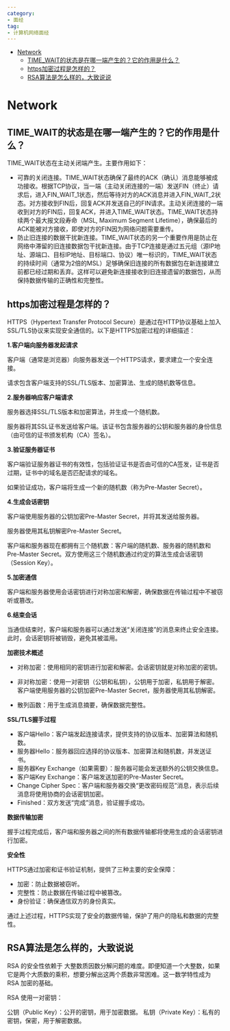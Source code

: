 ```yaml
---
category: 
- 面经
tag:
- 计算机网络面经
---
```


- [Network](#network)
  - [TIME\_WAIT的状态是在哪一端产生的？它的作用是什么？](#time_wait的状态是在哪一端产生的它的作用是什么)
  - [https加密过程是怎样的？](#https加密过程是怎样的)
  - [RSA算法是怎么样的，大致说说](#rsa算法是怎么样的大致说说)


# Network

## TIME_WAIT的状态是在哪一端产生的？它的作用是什么？

TIME_WAIT状态在主动关闭端产生。主要作用如下：
- 可靠的关闭连接。TIME_WAIT状态确保了最终的ACK（确认）消息能够被成功接收。根据TCP协议，当一端（主动关闭连接的一端）发送FIN（终止）请求后，进入FIN_WAIT_1状态，然后等待对方的ACK消息并进入FIN_WAIT_2状态。对方接收到FIN后，回复ACK并发送自己的FIN请求。主动关闭连接的一端收到对方的FIN后，回复ACK，并进入TIME_WAIT状态。TIME_WAIT状态持续两个最大报文段寿命（MSL, Maximum Segment Lifetime），确保最后的ACK能被对方接收，即使对方的FIN因为网络问题需要重传。
- 防止旧连接的数据干扰新连接。TIME_WAIT状态的另一个重要作用是防止在网络中滞留的旧连接数据包干扰新连接。由于TCP连接是通过五元组（源IP地址、源端口、目标IP地址、目标端口、协议）唯一标识的，TIME_WAIT状态的持续时间（通常为2倍的MSL）足够确保旧连接的所有数据包在新连接建立前都已经过期和丢弃。这样可以避免新连接接收到旧连接遗留的数据包，从而保持数据传输的正确性和完整性。

## https加密过程是怎样的？

HTTPS（Hypertext Transfer Protocol Secure）是通过在HTTP协议基础上加入SSL/TLS协议来实现安全通信的。以下是HTTPS加密过程的详细描述：

**1.客户端向服务器发起请求**

客户端（通常是浏览器）向服务器发送一个HTTPS请求，要求建立一个安全连接。

请求包含客户端支持的SSL/TLS版本、加密算法、生成的随机数等信息。

**2.服务器响应客户端请求**

服务器选择SSL/TLS版本和加密算法，并生成一个随机数。

服务器将其SSL证书发送给客户端。该证书包含服务器的公钥和服务器的身份信息（由可信的证书颁发机构（CA）签名）。

**3.验证服务器证书**

客户端验证服务器证书的有效性，包括验证证书是否由可信的CA签发，证书是否过期，证书中的域名是否匹配请求的域名。

如果验证成功，客户端将生成一个新的随机数（称为Pre-Master Secret）。

**4.生成会话密钥**

客户端使用服务器的公钥加密Pre-Master Secret，并将其发送给服务器。

服务器使用其私钥解密Pre-Master Secret。

客户端和服务器现在都拥有三个随机数：客户端的随机数、服务器的随机数和Pre-Master Secret。双方使用这三个随机数通过约定的算法生成会话密钥（Session Key）。

**5.加密通信**

客户端和服务器使用会话密钥进行对称加密和解密，确保数据在传输过程中不被窃听或篡改。

**6.结束会话**

当通信结束时，客户端和服务器可以通过发送“关闭连接”的消息来终止安全连接。此时，会话密钥将被销毁，避免其被滥用。

**加密技术概述**

- 对称加密：使用相同的密钥进行加密和解密。会话密钥就是对称加密的密钥。

- 非对称加密：使用一对密钥（公钥和私钥），公钥用于加密，私钥用于解密。客户端使用服务器的公钥加密Pre-Master Secret，服务器使用其私钥解密。
- 散列函数：用于生成消息摘要，确保数据完整性。

**SSL/TLS握手过程**

- 客户端Hello：客户端发起连接请求，提供支持的协议版本、加密算法和随机数。
- 服务器Hello：服务器回应选择的协议版本、加密算法和随机数，并发送证书。
- 服务器Key Exchange（如果需要）：服务器可能会发送额外的公钥交换信息。
- 客户端Key Exchange：客户端发送加密的Pre-Master Secret。
- Change Cipher Spec：客户端和服务器交换“更改密码规范”消息，表示后续消息将使用协商的会话密钥加密。
- Finished：双方发送“完成”消息，验证握手成功。

**数据传输加密**

握手过程完成后，客户端和服务器之间的所有数据传输都将使用生成的会话密钥进行加密。

**安全性**

HTTPS通过加密和证书验证机制，提供了三种主要的安全保障：

- 加密：防止数据被窃听。
- 完整性：防止数据在传输过程中被篡改。
- 身份验证：确保通信双方的身份真实。

通过上述过程，HTTPS实现了安全的数据传输，保护了用户的隐私和数据的完整性。

## RSA算法是怎么样的，大致说说

RSA 的安全性依赖于 大整数质因数分解问题的难度。即便知道一个大整数，如果它是两个大质数的乘积，想要分解出这两个质数非常困难。这一数学特性成为 RSA 加密的基础。

RSA 使用一对密钥：

公钥（Public Key）：公开的密钥，用于加密数据。
私钥（Private Key）：私有的密钥，保密，用于解密数据。